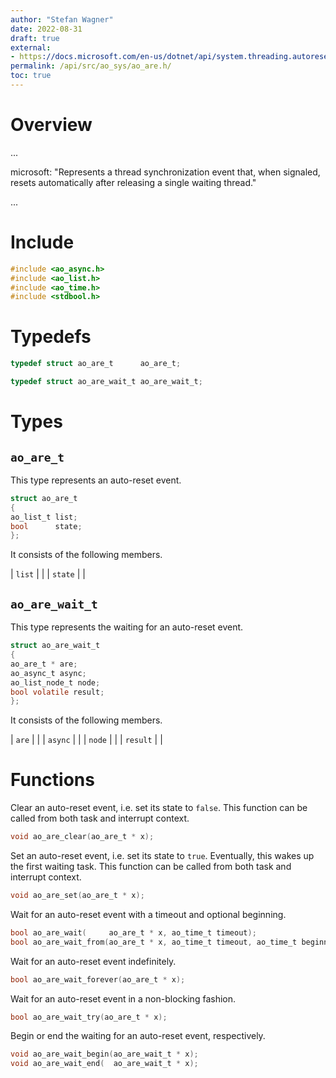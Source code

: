 ```yaml
---
author: "Stefan Wagner"
date: 2022-08-31
draft: true
external:
- https://docs.microsoft.com/en-us/dotnet/api/system.threading.autoresetevent : "AutoResetEvent"
permalink: /api/src/ao_sys/ao_are.h/
toc: true
---
```


# Overview

...

microsoft: "Represents a thread synchronization event that, when signaled, resets automatically after releasing a single waiting thread."

...

# Include

```c
#include <ao_async.h>
#include <ao_list.h>
#include <ao_time.h>
#include <stdbool.h>
```

# Typedefs

```c
typedef struct ao_are_t      ao_are_t;
```

```c
typedef struct ao_are_wait_t ao_are_wait_t;
```

# Types

## `ao_are_t`

This type represents an auto-reset event.

```c
struct ao_are_t
{
ao_list_t list;
bool      state;
};
```

It consists of the following members.

| `list` | |
| `state` | |

## `ao_are_wait_t`

This type represents the waiting for an auto-reset event.

```c
struct ao_are_wait_t
{
ao_are_t * are;
ao_async_t async;
ao_list_node_t node;
bool volatile result;
};
```

It consists of the following members.

| `are` | |
| `async` | |
| `node` | |
| `result` | |

# Functions

Clear an auto-reset event, i.e. set its state to `false`. This function can be called from both task and interrupt context.

```c
void ao_are_clear(ao_are_t * x);
```

Set an auto-reset event, i.e. set its state to `true`. Eventually, this wakes up the first waiting task. This function can be called from both task and interrupt context.

```c
void ao_are_set(ao_are_t * x);
```

Wait for an auto-reset event with a timeout and optional beginning.

```c
bool ao_are_wait(     ao_are_t * x, ao_time_t timeout);
bool ao_are_wait_from(ao_are_t * x, ao_time_t timeout, ao_time_t beginning);
```

Wait for an auto-reset event indefinitely.

```c
bool ao_are_wait_forever(ao_are_t * x);
```

Wait for an auto-reset event in a non-blocking fashion.

```c
bool ao_are_wait_try(ao_are_t * x);
```

Begin or end the waiting for an auto-reset event, respectively.

```c
void ao_are_wait_begin(ao_are_wait_t * x);
void ao_are_wait_end(  ao_are_wait_t * x);
```
